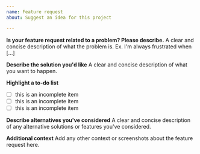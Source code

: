 ```yaml
---
name: Feature request
about: Suggest an idea for this project

---
```


**Is your feature request related to a problem? Please describe.**
A clear and concise description of what the problem is. Ex. I'm always frustrated when [...]

**Describe the solution you'd like**
A clear and concise description of what you want to happen.

**Highlight a to-do list**
- [ ] this is an incomplete item
- [ ] this is an incomplete item
- [ ] this is an incomplete item

**Describe alternatives you've considered**
A clear and concise description of any alternative solutions or features you've considered.

**Additional context**
Add any other context or screenshots about the feature request here.
